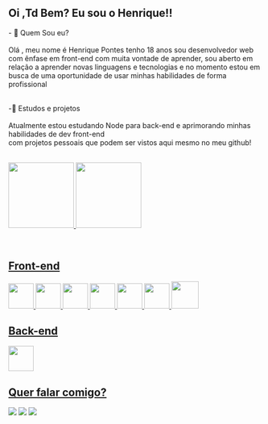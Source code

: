 ## Oi ,Td Bem? Eu sou o Henrique!!
<div aling="center">
- 🔭 Quem Sou eu? <br>
   <br>  Olá , meu nome é Henrique Pontes tenho 18 anos sou desenvolvedor web com ênfase em front-end 
        com muita vontade de aprender, sou aberto em relação a aprender novas linguagens e tecnologias 
        e no momento estou em busca de uma oportunidade de usar minhas habilidades de forma profissional 
                                                                                                      
<br>-🍎 Estudos e projetos <br>
<br>Atualmente estou estudando Node  para back-end e aprimorando minhas habilidades de dev front-end <br>
com projetos pessoais que podem ser vistos aqui mesmo no meu github!

 <br><a href="https://github.com/Henriquedeval">
  <img height="130em" src="https://github-readme-stats.vercel.app/api?username=Henriquedeval&show_icons=true&theme=dark&include_all_commits=true&count_private=true"/>
  <img height="130em" src="https://github-readme-stats.vercel.app/api/top-langs/?username=Henriquedeval&layout=compact&langs_count=7&theme=dark"/>
  </div><br>

## Front-end
 <div>
<img src="https://cdn.jsdelivr.net/gh/devicons/devicon/icons/html5/html5-original.svg" width="50px"  />
<img src="https://cdn.jsdelivr.net/gh/devicons/devicon/icons/css3/css3-original.svg" width="50px" />
<img src="https://cdn.jsdelivr.net/gh/devicons/devicon/icons/javascript/javascript-original.svg" width="50px" />
<img src="https://cdn.jsdelivr.net/gh/devicons/devicon/icons/typescript/typescript-original.svg"  width="50px"/>
<img src="https://cdn.jsdelivr.net/gh/devicons/devicon/icons/react/react-original.svg"   width="50px" />
<img src="https://cdn.jsdelivr.net/gh/devicons/devicon/icons/sass/sass-original.svg"  width="50px" />
<img src="https://cdn.jsdelivr.net/gh/devicons/devicon/icons/bootstrap/bootstrap-original.svg" width="54px" />
          
          
          
          
 </div>
   
 ## Back-end
   
<div>
<img src="https://cdn.jsdelivr.net/gh/devicons/devicon/icons/nodejs/nodejs-original.svg"width="50px" />
          
   
   </div>
   
   
          
## Quer falar comigo?
<a href="mailto:contatolealhenrique58@gmail.com" ><img src="https://img.shields.io/badge/Gmail-D14836?style=for-the-badge&logo=gmail&logoColor=white"/></a>
<a href="https://www.linkedin.com/in/henrique-pontes-475664210/" target="_blank"> <img src="https://img.shields.io/badge/LinkedIn-0077B5?style=for-the-badge&logo=linkedin&logoColor=white"/></a> 
<a href="https://www.instagram.com/henrique.devweb/" target="_blank"> <img src="https://img.shields.io/badge/-Instagram-%23E4405F?style=for-the-badge&logo=instagram&logoColor=white" target="_blank"></a>
   
